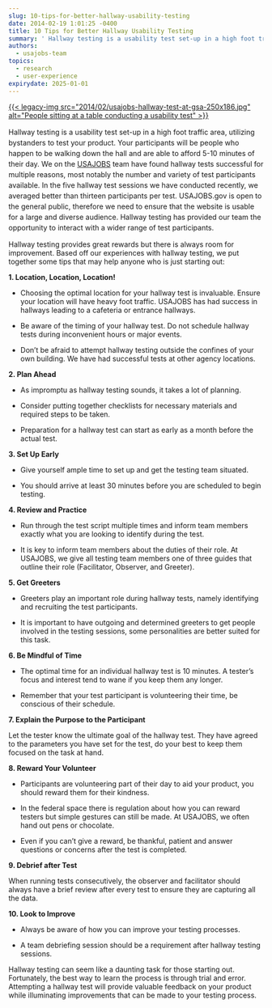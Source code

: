 ```yaml
---
slug: 10-tips-for-better-hallway-usability-testing
date: 2014-02-19 1:01:25 -0400
title: 10 Tips for Better Hallway Usability Testing
summary: ' Hallway testing is a usability test set-up in a high foot traffic area, utilizing bystanders to test your product. Your participants will be people who happen to be walking down the hall and are able to afford 5-10 minutes of their day.'
authors:
  - usajobs-team
topics:
  - research
  - user-experience
expirydate: 2025-01-01
---
```


[{{< legacy-img src="2014/02/usajobs-hallway-test-at-gsa-250x186.jpg" alt="People sitting at a table conducting a usability test" >}}](https://s3.amazonaws.com/digitalgov/_legacy-img/2014/02/usajobs-hallway-test-at-gsa.jpg)

<p>
  <span style="line-height: 1.5em;">Hallway testing is a usability test set-up in a high foot traffic area, utilizing bystanders to test your product. Your participants will be people who happen to be walking down the hall and are able to afford 5-10 minutes of their day. We on the <a href="https://www.usajobs.gov/">USAJOBS</a> team have found hallway tests successful for multiple reasons, most notably the number and variety of test participants available. In the five hallway test sessions we have conducted recently, we averaged better than thirteen participants per test. USAJOBS.gov is open to the general public, therefore we need to ensure that the website is usable for a large and diverse audience. Hallway testing has provided our team the opportunity to interact with a wider range of test participants.</span>
</p>

<p>
  Hallway testing provides great rewards but there is always room for improvement. Based off our experiences with hallway testing, we put together some tips that may help anyone who is just starting out:
</p>

<p>
  <strong>1. Location, Location, Location!</strong>
</p>

  * <p>
      Choosing the optimal location for your hallway test is invaluable. Ensure your location will have heavy foot traffic. USAJOBS has had success in hallways leading to a cafeteria or entrance hallways.
    </p>

  * <p>
      Be aware of the timing of your hallway test. Do not schedule hallway tests during inconvenient hours or major events.
    </p>

  * <p>
      Don’t be afraid to attempt hallway testing outside the confines of your own building. We have had successful tests at other agency locations.
    </p>

<p>
  <strong>2. Plan Ahead</strong>
</p>

  * <p>
      As impromptu as hallway testing sounds, it takes a lot of planning.
    </p>

  * <p>
      Consider putting together checklists for necessary materials and required steps to be taken.
    </p>

  * <p>
      Preparation for a hallway test can start as early as a month before the actual test.<b style="line-height: 1.5em;"> </b>
    </p>

<p>
  <strong>3. Set Up Early</strong>
</p>

  * <p>
      Give yourself ample time to set up and get the testing team situated.
    </p>

  * <p>
      You should arrive at least 30 minutes before you are scheduled to begin testing.<b style="line-height: 1.5em;"> </b>
    </p>

<p>
  <strong>4. Review and Practice</strong>
</p>

  * <p>
      Run through the test script multiple times and inform team members exactly what you are looking to identify during the test.
    </p>

  * <p>
      It is key to inform team members about the duties of their role. At USAJOBS, we give all testing team members one of three guides that outline their role (Facilitator, Observer, and Greeter).<b style="line-height: 1.5em;"> </b>
    </p>

<p>
  <strong>5. Get Greeters</strong>
</p>

  * <p>
      Greeters play an important role during hallway tests, namely identifying and recruiting the test participants.
    </p>

  * <p>
      It is important to have outgoing and determined greeters to get people involved in the testing sessions, some personalities are better suited for this task.<b style="line-height: 1.5em;"> </b>
    </p>

<p>
  <strong>6. Be Mindful of Time</strong>
</p>

  * <p>
      The optimal time for an individual hallway test is 10 minutes. A tester’s focus and interest tend to wane if you keep them any longer.
    </p>

  * <p>
      Remember that your test participant is volunteering their time, be conscious of their schedule.<b style="line-height: 1.5em;"> </b>
    </p>

<p>
  <strong>7. Explain the Purpose to the Participant</strong>
</p>

<p>
  Let the tester know the ultimate goal of the hallway test. They have agreed to the parameters you have set for the test, do your best to keep them focused on the task at hand.<b> </b>
</p>

<p>
  <strong>8. Reward Your Volunteer</strong>
</p>

  * <p>
      Participants are volunteering part of their day to aid your product, you should reward them for their kindness.
    </p>

  * <p>
      In the federal space there is regulation about how you can reward testers but simple gestures can still be made. At USAJOBS, we often hand out pens or chocolate.
    </p>

  * <p>
      Even if you can’t give a reward, be thankful, patient and answer questions or concerns after the test is completed.<b style="line-height: 1.5em;"> </b>
    </p>

<p>
  <strong>9. Debrief after Test</strong>
</p>

<p>
  When running tests consecutively, the observer and facilitator should always have a brief review after every test to ensure they are capturing all the data.<b> </b>
</p>

<p>
  <strong>10. Look to Improve</strong>
</p>

  * <p>
      Always be aware of how you can improve your testing processes.
    </p>

  * <p>
      A team debriefing session should be a requirement after hallway testing sessions.<b style="line-height: 1.5em;"> </b>
    </p>

<p>
  Hallway testing can seem like a daunting task for those starting out. Fortunately, the best way to learn the process is through trial and error. Attempting a hallway test will provide valuable feedback on your product while illuminating improvements that can be made to your testing process.
</p>